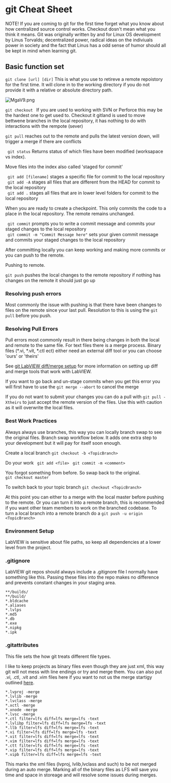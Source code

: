 # git Cheat Sheet #

NOTE! If you are coming to git for the first time forget what you know about how centralized source control works. Checkout dosn't mean what you think it means. Git was originally written by and for Linux OS development by Linus Torvalds; decentralized power, radical ideas on the indiviuals power in society and the fact that Linus has a odd sense of humor should all be kept in mind when learning git.   

## Basic function set ##

```git clone [url] [dir]``` This is what you use to retireve a remote repoistory for the first time.  It will clone in to the working directory if you do not provide it with a relative or absolute directory path. 

![MgaV9.png](https://github.com/ansible42/takednGitCheatSheet/blob/master/2037853081-MgaV9.png)

```git checkout ``` If you are used to working with SVN or Perforce this may be the hardest one to get used to. Checkout it gitland is used to move bettwene branches in the local repository, it has nothing to do with interactions with the rempote (sever) 

``` git pull ``` reaches out to the remote and pulls the latest version down, will trigger a merge if there are conflicts 

``` git status``` Returns status of which files have been modified (worksapace vs index). 


Move files into the index also called 'staged for commit' 

``` git add [filename]```  stages a specific file for commit to the local repository   
``` git add -A```  stages all files that are different from the HEAD for commit to the local repository   
``` git add .```  stages all files that are in lower level folders for commit to the local repository   

When you are ready to create a checkpoint. This only commits the code to a place in the local repository. The remote remains unchanged. 

``` git commit``` prompts you to write a commit message and commits your staged changes to the local repository    
``` git commit -m "Commit Message here"``` sets your given commit message and commits your staged changes to the local repository

After committing locally you can keep working and making more commits or you can push to the remote.

Pushing to remote. 

```git push``` pushes the local changes to the remote repository if nothing has changes on the remote it should just go up 

### Resolving push errors ###

Most commonly the issue with pushing is that there have been changes to files on the remote since your last pull.  Resolution to this is using the ```git pull``` before you push.  

### Resolving Pull Errors ###

Pull errors most commonly result in there being changes in both the local and remote to the same file.  For text files there is a merge process.  Binary files (*.vi, *.vit, *.ctl ect) either need an external diff tool or you can choose 'ours' or 'theirs'

See [git LabVIEW diff/merge setup](https://github.com/ansible42/LabVIEWGitCheatSheet/blob/master/LabVIEWGitCompSetup.md) for more information on setting up diff and merge tools that work with LabVIEW. 

If you want to go back and un-stage commits when you get this error you will first have to use the ```git merge --abort``` to cancel the merge

If you do not want to submit your changes you can do a pull with ```git pull -Xtheirs``` to just accept the remote version of the files.  Use this with caution as it will overwrite the local files.  


### Best Work Practices ###

Always always use branches, this way you can locally branch swap to see the original files.  Branch swap workflow below.  It adds one extra step to your development but it will pay for itself soon enough.  

Create a local branch 
```git checkout -b <TopicBranch> ```  

Do your work 
``` git add <file>```
``` git commit -m <comment>```

You forgot something from before. So swap back to the original.  
```git checkout master ```

To switch back to your topic branch 
```git checkout <TopicBranch> ```  

At this point you can either to a merge with the local master before pushing to the remote.  Or you can turn it into a remote branch, this is recommended if you want other team members to work on the branched codebase.  To turn a local branch into a remote branch do a ```git push -u origin <TopicBranch>```

### Environment Setup ###

LabVIEW is sensitive about file paths, so keep all dependencies at a lower level from the project. 

### .gitignore ### 

LabVIEW git repos should always include a .gitignore file I normally have something like this. Passing these files into the repo makes no difference and prevents constant changes in your staging area.  
``` 
**/builds/
**/build/
*.bldcache
*.aliases
*.lvlps
*.md5
*.db
*.exe 
*.nipkg
*.ipk

```

### .gitattributes ###

This file sets the how git treats different file types. 

I like to keep projects as binary files even though they are just xml, this way git will not mess with line endings or try and merge them.  You can also put .vi, .ctl, .vit and .vim files here if you want to not us the merge startigy outlined [here](https://github.com/ansible42/LabVIEWGitCheatSheet/blob/master/LabVIEWGitCompSetup.md).  
```
*.lvproj -merge
*.lvlib -merge
*.lvclass -merge
*.xctl -merge
*.xnode -merge
*.lvsc -merge
*.ctl filter=lfs diff=lfs merge=lfs -text
*.lvlibp filter=lfs diff=lfs merge=lfs -text
*.llb filter=lfs diff=lfs merge=lfs -text
*.vi filter=lfs diff=lfs merge=lfs -text
*.vit filter=lfs diff=lfs merge=lfs -text
*.vim filter=lfs diff=lfs merge=lfs -text
*.ctt filter=lfs diff=lfs merge=lfs -text
*.vip filter=lfs diff=lfs merge=lfs -text
*.vipb filter=lfs diff=lfs merge=lfs -text
```
This marks the xml files (lvproj, lvlib,lvclass and such) to be not merged during an auto merge. Marking all of the binary files as LFS will save you time and space in storeage and will resolve some issues during merges.  

